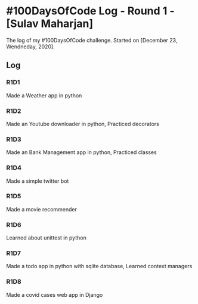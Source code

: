 # #100DaysOfCode Log - Round 1 - [Sulav Maharjan]

The log of my #100DaysOfCode challenge. Started on [December 23, Wendneday, 2020].

## Log

### R1D1 
Made a Weather app in python

### R1D2
Made an Youtube downloader in python, Practiced decorators

### R1D3
Made an Bank Management app in python, Practiced classes

### R1D4
Made a simple twitter bot

### R1D5
Made a movie recommender

### R1D6
Learned about unittest in python

### R1D7
Made a todo app in python with sqlite database, Learned context managers

### R1D8
Made a covid cases web app in Django
